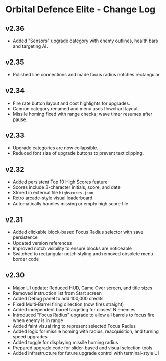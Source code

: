 # Orbital Defence Elite - Change Log

## v2.36
- Added "Sensors" upgrade category with enemy outlines, health bars and targeting AI.

## v2.35
- Polished line connections and made focus radius notches rectangular.

## v2.34
- Fire rate button layout and cost highlights for upgrades.
- Cannon category renamed and menu uses flowchart layout.
- Missile homing fixed with range checks; wave timer resumes after pause.


## v2.33
- Upgrade categories are now collapsible.
- Reduced font size of upgrade buttons to prevent text clipping.

## v2.32
- Added persistent Top 10 High Scores feature
- Scores include 3-character initials, score, and date
- Stored in external file `highscores.json`
- Retro arcade-style visual leaderboard
- Automatically handles missing or empty high score file

## v2.31
- Added clickable block-based Focus Radius selector with save persistence
- Updated version references
- Improved notch visibility to ensure blocks are noticeable
- Switched to rectangular notch styling and removed obsolete menu border code


## v2.30
- Major UI update: Reduced HUD, Game Over screen, and title sizes
- Removed instruction list from Start screen
- Added Debug panel to add 100,000 credits
- Fixed Multi-Barrel firing direction (now fires straight)
- Added independent barrel targeting for closest N enemies
- Introduced "Focus Radius" upgrade to allow all barrels to focus fire when enemy is in range
- Added faint visual ring to represent selected Focus Radius
- Added logic for missile homing with radius, reacquisition, and turning speed upgrades
- Added toggle for displaying missile homing radius
- Prepared upgrade code for slider-based and visual selection tools
- Added infrastructure for future upgrade control with terminal-style UI
